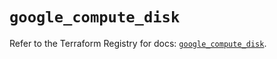 # `google_compute_disk`

Refer to the Terraform Registry for docs: [`google_compute_disk`](https://registry.terraform.io/providers/hashicorp/google/5.28.0/docs/resources/compute_disk).
